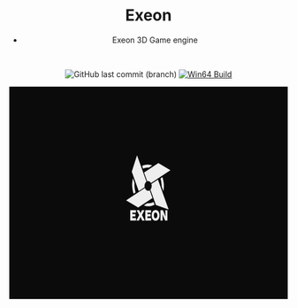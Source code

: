 <div align="center">

# Exeon
- Exeon 3D Game engine

<br/>

![GitHub last commit (branch)](https://img.shields.io/github/last-commit/PR3C14D0/Exeon/master?style=flat-square&logo=github&label=Last%20commit&color=red)
[![Win64 Build](https://github.com/PR3C14D0/Exeon/actions/workflows/cmake-single-platform.yml/badge.svg)](https://github.com/PR3C14D0/Exeon/actions/workflows/cmake-single-platform.yml)


<img src="./img/Exeon_Logo_2.png" width="683px" height="384px"/>
</div>
